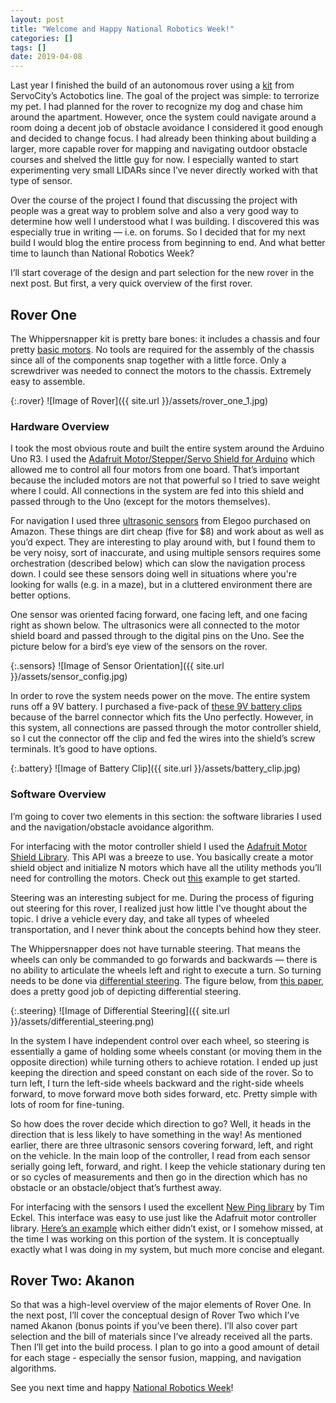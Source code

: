 ```yaml
---
layout: post
title: "Welcome and Happy National Robotics Week!"
categories: []
tags: []
date: 2019-04-08
---
```


Last year I finished the build of an autonomous rover using a [kit](https://www.servocity.com/whippersnapper) from ServoCity’s Actobotics line.  The goal of the project was simple:  to terrorize my pet.  I had planned for the rover to recognize my dog and chase him around the apartment.  However, once the system could navigate around a room doing a decent job of obstacle avoidance I considered it good enough and decided to change focus.  I had already been thinking about building a larger, more capable rover for mapping and navigating outdoor obstacle courses and shelved the little guy for now.  I especially wanted to start experimenting very small LIDARs since I’ve never directly worked with that type of sensor.

Over the course of the project I found that discussing the project with people was a great way to problem solve and also a very good way to determine how well I understood what I was building.  I discovered this was especially true in writing — i.e. on forums.  So I decided that for my next build I would blog the entire process from beginning to end.  And what better time to launch than National Robotics Week?

I’ll start coverage of the design and part selection for the new rover in the next post. But first, a very quick overview of the first rover.

## Rover One
The Whippersnapper kit is pretty bare bones:  it includes a chassis and four pretty [basic motors](https://www.servocity.com/right-angle-gearmotor).  No tools are required for the assembly of the chassis since all of the components snap together with a little force.  Only a screwdriver was needed to connect the motors to the chassis.  Extremely easy to assemble.

{:.rover}
![Image of Rover]({{ site.url }}/assets/rover_one_1.jpg)

### Hardware Overview

I took the most obvious route and built the entire system around the Arduino Uno R3.  I used the [Adafruit Motor/Stepper/Servo Shield for Arduino](https://www.adafruit.com/product/1438) which allowed me to control all four motors from one board.  That’s important because the included motors are not that powerful so I tried to save weight where I could.  All connections in the system are fed into this shield and passed through to the Uno (except for the motors themselves).

For navigation I used three [ultrasonic sensors](https://www.amazon.com/gp/product/B01COSN7O6/ref=oh_aui_search_asin_title?ie=UTF8&psc=1) from Elegoo purchased on Amazon.  These things are dirt cheap (five for $8) and work about as well as you’d expect.  They are interesting to play around with, but I found them to be very noisy, sort of inaccurate, and using multiple sensors requires some orchestration (described below) which can slow the navigation process down.  I could see these sensors doing well in situations where you're looking for walls (e.g. in a maze), but in a cluttered environment there are better options.

One sensor was oriented facing forward, one facing left, and one facing right as shown below.  The ultrasonics were all connected to the motor shield board and passed through to the digital pins on the Uno.  See the picture below for a bird’s eye view of the sensors on the rover.

{:.sensors}
![Image of Sensor Orientation]({{ site.url }}/assets/sensor_config.jpg)

In order to rove the system needs power on the move.  The entire system runs off a 9V battery.  I purchased a five-pack of [these 9V battery clips](https://www.amazon.com/gp/product/B01AXIEDX8/ref=oh_aui_search_asin_title?ie=UTF8&psc=1) because of the barrel connector which fits the Uno perfectly.  However, in this system, all connections are passed through the motor controller shield, so I cut the connector off the clip and fed the wires into the shield’s screw terminals.  It’s good to have options.

{:.battery}
![Image of Battery Clip]({{ site.url }}/assets/battery_clip.jpg)

### Software Overview

I’m going to cover two elements in this section:  the software libraries I used and the navigation/obstacle avoidance algorithm.

For interfacing with the motor controller shield I used the [Adafruit Motor Shield Library](https://github.com/adafruit/Adafruit_Motor_Shield_V2_Library).  This API was a breeze to use.  You basically create a motor shield object and initialize N motors which have all the utility methods you’ll need for controlling the motors.  Check out [this](https://github.com/adafruit/Adafruit_Motor_Shield_V2_Library/blob/master/examples/DCMotorTest/DCMotorTest.ino) example to get started.

Steering was an interesting subject for me.  During the process of figuring out steering for this rover, I realized just how little I've thought about the topic.  I drive a vehicle every day, and take all types of wheeled transportation, and I never think about the concepts behind how they steer.

The Whippersnapper does not have turnable steering.  That means the wheels can only be commanded to go forwards and backwards — there is no ability to articulate the wheels left and right to execute a turn.  So turning needs to be done via [differential steering](https://en.wikipedia.org/wiki/Differential_steering).  The figure below, from [this paper](https://www.researchgate.net/publication/228457498_Java_simulator_for_an_autonomous_mobile_robot_operating_in_the_presence_of_sensor_faults), does a pretty good job of depicting differential steering.

{:.steering}
![Image of Differential Steering]({{ site.url }}/assets/differential_steering.png)

In the system I have independent control over each wheel, so steering is essentially a game of holding some wheels constant (or moving them in the opposite direction) while turning others to achieve rotation.  I ended up just keeping the direction and speed constant on each side of the rover.  So to turn left, I turn the left-side wheels backward and the right-side wheels forward, to move forward move both sides forward, etc.  Pretty simple with lots of room for fine-tuning.

So how does the rover decide which direction to go?  Well, it heads in the direction that is less likely to have something in the way!  As mentioned earlier, there are three ultrasonic sensors covering forward, left, and right on the vehicle.  In the main loop of the controller, I read from each sensor serially going left, forward, and right.  I keep the vehicle stationary during ten or so cycles of measurements and then go in the direction which has no obstacle or an obstacle/object that’s furthest away.

For interfacing with the sensors I used the excellent [New Ping library](https://bitbucket.org/teckel12/arduino-new-ping/wiki/Home) by Tim Eckel.  This interface was easy to use just like the Adafruit motor controller library.  [Here’s an example](https://bitbucket.org/teckel12/arduino-new-ping/wiki/Home#!ping-3-sensors-sketch) which either didn’t exist, or I somehow missed, at the time I was working on this portion of the system.  It is conceptually exactly what I was doing in my system, but much more concise and elegant.

## Rover Two:  Akanon
So that was a high-level overview of the major elements of Rover One.  In the next post, I’ll cover the conceptual design of Rover Two which I’ve named Akanon (bonus points if you’ve been there).   I’ll also cover part selection and the bill of materials since I’ve already received all the parts.  Then I’ll get into the build process.  I plan to go into a good amount of detail for each stage - especially the sensor fusion, mapping, and navigation algorithms.

See you next time and happy [National Robotics Week](https://www.nationalroboticsweek.org/)!